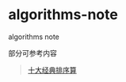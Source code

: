 # algorithms-note
algorithms note

部分可参考内容  
> [十大经典排序算](https://github.com/hustcc/JS-Sorting-Algorithm)    
> 